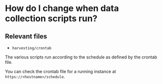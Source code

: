 # How do I change when data collection scripts run?

## Relevant files

- ``harvesting/crontab``

The various scripts run according to the schedule as defined by the crontab file.

You can check the crontab file for a running instance at ``https://<hostname>/schedule``.
